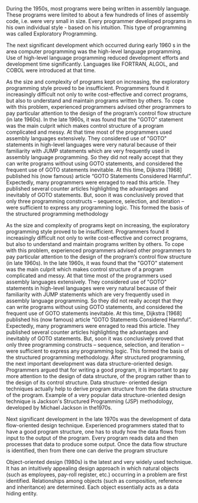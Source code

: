 During the 1950s, most programs were being written in assembly language. These programs were limited to about a few hundreds of lines of assembly code, i.e. were very small in size. Every programmer developed programs in his own individual style - based on his intuition. This type of programming was called Exploratory Programming.

The next significant development which occurred during early 1960 s in the area computer programming was the high-level language programming. Use of high-level language programming reduced development efforts and development time significantly. Languages like FORTRAN, ALGOL, and COBOL were introduced at that time.

As the size and complexity of programs kept on increasing, the exploratory programming style proved to be insufficient. Programmers found it increasingly difficult not only to write cost-effective and correct programs, but also to understand and maintain programs written by others. To cope with this problem, experienced programmers advised other programmers to pay particular attention to the design of the program’s control flow structure (in late 1960s). In the late 1960s, it was found that the "GOTO" statement was the main culprit which makes control structure of a program complicated and messy. At that time most of the programmers used assembly languages extensively. They considered use of "GOTO" statements in high-level languages were very natural because of their familiarity with JUMP statements which are very frequently used in assembly language programming. So they did not really accept that they can write programs without using GOTO statements, and considered the frequent use of GOTO statements inevitable. At this time, Dijkstra [1968] published his (now famous) article “GOTO Statements Considered Harmful”. Expectedly, many programmers were enraged to read this article. They published several counter articles highlighting the advantages and inevitably of GOTO statements. But, soon it was conclusively proved that only three programming constructs – sequence, selection, and iteration – were sufficient to express any programming logic. This formed the basis of the structured programming methodology

As the size and complexity of programs kept on increasing, the exploratory programming style proved to be insufficient. Programmers found it increasingly difficult not only to write cost-effective and correct programs, but also to understand and maintain programs written by others. To cope with this problem, experienced programmers advised other programmers to pay particular attention to the design of the program’s control flow structure (in late 1960s). In the late 1960s, it was found that the "GOTO" statement was the main culprit which makes control structure of a program complicated and messy. At that time most of the programmers used assembly languages extensively. They considered use of "GOTO" statements in high-level languages were very natural because of their familiarity with JUMP statements which are very frequently used in assembly language programming. So they did not really accept that they can write programs without using GOTO statements, and considered the frequent use of GOTO statements inevitable. At this time, Dijkstra [1968] published his (now famous) article “GOTO Statements Considered Harmful”. Expectedly, many programmers were enraged to read this article. They published several counter articles highlighting the advantages and inevitably of GOTO statements. But, soon it was conclusively proved that only three programming constructs – sequence, selection, and iteration – were sufficient to express any programming logic. This formed the basis of the structured programming methodology. After structured programming, the next important development was data structure-oriented design. Programmers argued that for writing a good program, it is important to pay more attention to the design of data structure, of the program rather than to the design of its control structure. Data structure- oriented design techniques actually help to derive program structure from the data structure of the program. Example of a very popular data structure-oriented design technique is Jackson's Structured Programming (JSP) methodology, developed by Michael Jackson in the1970s.

Next significant development in the late 1970s was the development of data flow-oriented design technique. Experienced programmers stated that to have a good program structure, one has to study how the data flows from input to the output of the program. Every program reads data and then processes that data to produce some output. Once the data flow structure is identified, then from there one can derive the program structure

Object-oriented design (1980s) is the latest and very widely used technique. It has an intuitively appealing design approach in which natural objects (such as employees, pay-roll register, etc.) occurring in a problem are first identified. Relationships among objects (such as composition, reference and inheritance) are determined. Each object essentially acts as a data hiding entity.
